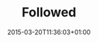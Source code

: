 ---
clipterms:
- Canted Angle
commentary: ''
date: '2015-03-20T11:36:03+01:00'
director_first: Bernardo
director_last: Bertolucci
film: Conformist, The
length: '1:11'
quicktime: followed.mov
source: 1999 Paramount Home Video
title: Followed
year: '1970'
---
